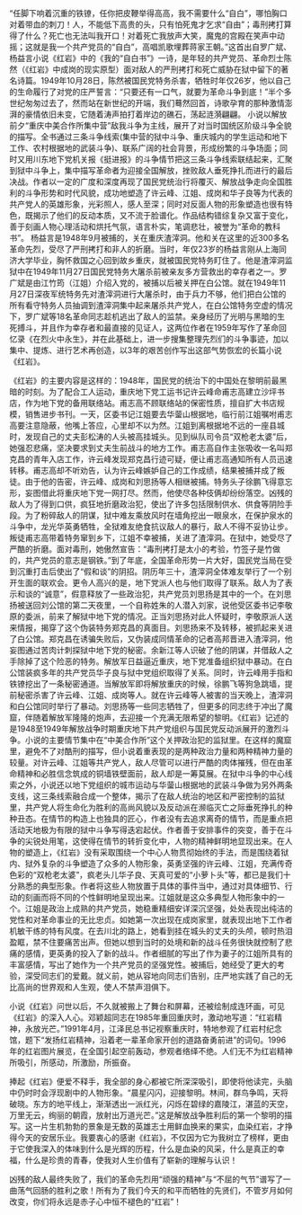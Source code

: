 
“任脚下响着沉重的铁镣，任你把皮鞭举得高高，我不需要什么“自白”，哪怕胸口对着带血的刺刀！人，不能低下高贵的头，只有怕死鬼才乞求“自由”；毒刑拷打算得了什么？死亡也无法叫我开口！对着死亡我放声大笑，魔鬼的宫殿在笑声中动摇；这就是我一个共产党员的“自白”，高唱凯歌埋葬蒋家王朝。”这首出自罗广斌、杨益言小说《红岩》中的《我的“自白书”》一诗，是年轻的共产党员、革命烈士陈然（《红岩》中成岗的现实原型）面对敌人的严刑拷打和死亡威胁在狱中留下的著名诗篇。1949年10月28日，陈然被国民党特务杀害，牺牲时年仅26岁，他以自己的生命履行了对党的庄严誓言：“只要还有一口气，就要为革命斗争到底！”半个多世纪匆匆过去了，然而站在新世纪的开端，我们蓦然回首，诗歌孕育的那种激情澎湃的豪情依旧未变，它随着涛声拍打着岸边的礁石，荡起涟漪翩翩。
小说以解放前夕“重庆中美合作所集中营”敌我斗争为主线，展开了对当时国统区阶级斗争全貌的描写。全书通过三条斗争线索(集中营的狱中斗争、重庆城内的学生运动和地下工作、农村根据地的武装斗争)、联系广阔的社会背景，形成纷繁的斗争场面；同时又用川东地下党机关报《挺进报》的斗争情节把这三条斗争线索联结起来，汇聚到狱中斗争上，集中描写革命者为迎接全国解放，挫败敌人垂死挣扎而进行的最后决战。作者以一定的广度和深度再现了国民党统治行将覆灭、解放战争走向全国胜利的斗争形势和时代风貌，成功地塑造了许云峰、江姐、成岗和华子良等为代表的共产党人的英雄形象，光彩照人，感人至深；同时对反面人物的形象塑造也很有特色，既揭示了他们的反动本质，又不流于脸谱化。作品结构错综复杂又富于变化，善于刻画人物心理活动和烘托气氛，语言朴实，笔调悲壮，被誉为“革命的教科书”。
杨益言是1948年9月被捕的，关在重庆渣滓洞。他和关在这里的近300多名革命先烈，受尽了严刑拷打和非人的折磨。当时，年仅23岁的杨益言刚从上海同济大学毕业，胸怀救国之心回到故乡重庆，就被国民党特务盯住了。他是渣滓洞监狱中在1949年11月27日国民党特务大屠杀前被亲友多方营救出的幸存者之一。罗广斌是由江竹筠（江姐）介绍入党的，被捕以后被关押在白公馆。就在1949年11月27日深夜军统特务先对渣滓洞进行大屠杀时，由于兵力不够，他们把白公馆的所有看守特务人员抽调到渣滓洞集中起来屠杀共产党人，在白公馆特务空虚的情况下，罗广斌等18名革命同志趁机逃出了敌人的监禁。亲身经历了光明与黑暗的生死搏斗，并且作为幸存者和最直接的见证人，这两位作者在1959年写作了革命回忆录《在烈火中永生》，并在此基础上，进一步搜集整理先烈们的斗争事迹，加以集中、提炼、进行艺术再创造，以3年的艰苦创作写出这部气势恢宏的长篇小说《红岩》。

《红岩》的主要内容是这样的：1948年，国民党的统治下的中国处在黎明前最黑暗的时刻。为了配合工人运动，重庆地下党工运书记许云峰命甫志高建立沙坪书店，作为地下党的备用联络站。甫志高不顾联络站的保密性质，擅自扩大书店规模，销售进步书刊。一天，区委书记江姐要去华蓥山根据地，临行前江姐嘱咐甫志高要注意隐蔽，他嘴上答应，心里却不以为然。江姐到离根据地不远的一座县城时，发现自己的丈夫彭松涛的人头被高挂城头。见到纵队司令员“双枪老太婆”后，她强忍悲痛，坚决要求到丈夫生前战斗的地方工作。甫志高自作主张吸收一名叫郑克昌的青年入店工作，许云峰发现郑克昌行迹可疑，便让甫志高通知所有人员迅速转移。甫志高却不听劝告，认为许云峰嫉妒自己的工作成绩，结果被捕并成了叛徒。由于他的告密，许云峰、成岗和刘思扬等人相继被捕。特务头子徐鹏飞得意忘形，妄图借此将重庆地下党一网打尽。然而，他使尽各种伎俩却纷纷落空。凶残的敌人为了得到口供，疯狂地折磨政治犯，使出了许多包括限制供水、供食等阴险手段。为了粉碎敌人的阴谋，狱中难友乘放风时在墙角挖出一眼泉水，在保护泉水的斗争中，龙光华英勇牺牲，全狱难友绝食抗议敌人的暴行，敌人不得不妥协让步。叛徒甫志高带着特务窜到乡下，江姐不幸被捕，关进了渣滓洞。在狱中，她受尽了严酷的折磨。面对毒刑，她傲然宣告：“毒刑拷打是太小的考验，竹签子是竹做的，共产党员的意志是钢铁。”到了年底，全国革命形势一片大好，国民党当局在受到沉重打击后使出了“假和谈”的阴招。阴历年三十，渣滓洞全体难友举行了一个别开生面的联欢会。更令人高兴的是，地下党派人也与他们取得了联系。敌人为了表示和谈的“诚意”，假意释放了一些政治犯，共产党员刘思扬是其中的一个。在刘思扬被送回刘公馆的第二天夜里，一个自称姓朱的人潜入刘家，说他受区委书记李敬原的委派，前来了解狱中地下党的情况。正当刘思扬对此人怀疑时，李敬原派人送来情报，揭穿了这个伪装特务郑克昌的真面目。刘思扬来不及转移，被抓起来关进了白公馆。郑克昌在诱骗失败后，又伪装成同情革命的记者高邦晋进入渣滓洞，他妄图通过苦肉计刺探狱中地下党的秘密。余新江等人识破了他的阴谋，并借敌人之手除掉了这个险恶的特务。解放军日益逼近重庆，地下党准备组织狱中暴动。在白公馆装疯多年的共产党员华子良与狱中党组织取得了关系。同时，许云峰用手指和铁镣挖出了一条秘密通道。当解放军即将解放重庆的时候，徐鹏飞等狗急跳墙，提前秘密杀害了许云峰、江姐、成岗等人。就在许云峰等人被害的当天晚上，渣滓洞和白公馆同时举行了暴动。刘思扬等一些同志牺牲了，但更多的同志终于冲出了魔窟，伴随着解放军隆隆的炮声，去迎接一个充满无限希望的黎明。《红岩》记述的是1948至1949年解放战争时期重庆地下共产党组织与国民党反动派展开的激烈斗争。小说的主要情节集中在“中美合作所”这个关押政治犯的监狱里。在这样的魔窟里，避免不了对酷刑的描写，但小说着重表现的是两种政治力量和两种精神力量的较量。对许云峰、江姐等共产党人，敌人尽管可以进行严酷的肉体摧残，但在由革命精神和必胜信念筑成的铜墙铁壁面前，敌人却是一筹莫展。在狱中斗争的中心线索之外，小说还以地下党组织的城市运动与华蓥山根据地的武装斗争做为另外两条支线，这三条线索融合成一个整体，揭示了在敌人统治的地区和严密控制的监狱里，共产党人将生命化为胜利的高尚风貌以及反动派在濒临灭亡之际垂死挣扎的种种丑态。在情节的构造上也独具的匠心，作者没有去追求离奇的情节，而是重点把活动天地极为有限的狱中斗争写得迭宕起伏。作者善于安排事件的突变，善于在斗争的尖锐处用笔，这使得在情节的转折变化中，人物的精神鲜明地显现出来。在人物的塑造上，《红岩》没有采取围绕一个中心人物贯彻始终的手法，而是围绕着狱内、狱外复杂的斗争塑造了众多的人物形象，英勇坚强的许云峰、江姐，充满传奇色彩的“双枪老太婆”，疯老头儿华子良、天真可爱的“小萝卜头”等，都已是我们十分熟悉的典型形象。作者将这些人物放置于具体的事件当中，通过对具体细节、行动的刻画而将不同的个性鲜明地呈现出来。江姐就是这众多典型人物形象中的一个。江姐是政治上成熟的共产党员，她稳重精细安详深沉坚强，处处表现出纯洁的党性和对革命事业的无比忠贞。如她第一次出现在成岗家里，就表现出地下工作者机敏干练的特有风度。在去川北的路上，她看到挂在城头的丈夫的头颅，顿时热泪盈眶，禁不住要痛苦出声。但她以想到当时的处境和新的战斗任务很快就控制了悲痛的感情，更英勇的投入了新的战斗。作者细腻的写出了作为妻子的江姐所具有的丰富感情，写出了她作为一个共产党员的坚强党性。被捕后，她经受了更大的考验，深受同志们的爱戴。就义前，她从容地向同志们告别，庄严地实践了自己的无比高尚的世界观和人生观，使人不禁声泪俱下。

小说《红岩》问世以后，不久就被搬上了舞台和屏幕，还被绘制成连环画，可见《红岩》的深入人心。邓颖超同志在1985年重回重庆时，激动地写道：“红岩精神，永放光芒。”1991年4月，江泽民总书记视察重庆时，特地参观了红岩村纪念馆，题下“发扬红岩精神，沿着老一辈革命家开创的道路奋勇前进”的词句。1996年的红岩图片展览，在全国引起空前轰动，参观者络绎不绝。人们无不为红岩精神所吸引，所感动，所激励，所振奋。

捧起《红岩》便爱不释手，我全部的身心都被它所深深吸引，即使将他读完，头脑中仍时时会浮现剧中的人物形象。“晨星闪闪，迎接黎明。林间，群鸟争鸣，天将破晓。东方的地平线上，渐渐透出一派红光，闪烁在碧绿的嘉陵江，湛蓝的天空，万里无云，绚丽的朝霞，放射出万道光芒。”这是解放战争胜利后的第一个黎明的描写。这一片生机勃勃的景象是无数的英雄志士用鲜血换来的果实，血染红岩，才挣得今天的安居乐业。我要衷心的感谢《红岩》，不仅因为它为我树立了榜样，更由于它使我深入的体味到什么是光辉的历程，什么是血染的风采，什么是真正的幸福，什么是珍贵的青春，使我对人生价值有了崭新的理解与认识！

凶残的敌人最终失败了，我们的革命先烈用“顽强的精神”与“不屈的气节”谱写了一曲荡气回肠的胜利之歌！所有为了我们今天的和平而牺牲的先贤们，不管岁月如何改变，你们将永远是赤子心中恒不褪色的“红岩”！